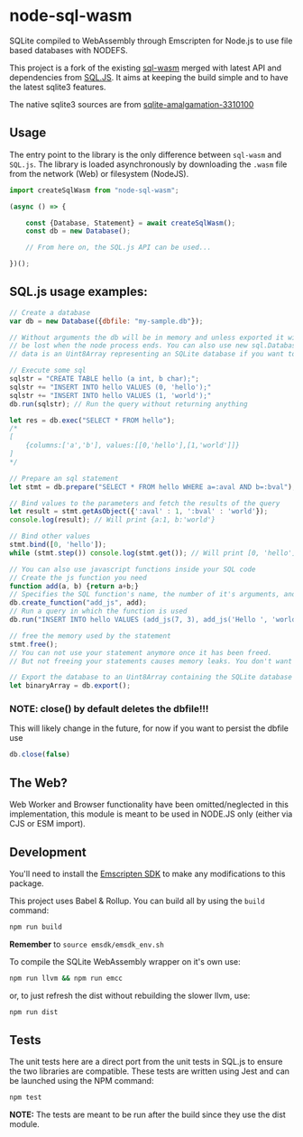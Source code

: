 # node-sql-wasm

SQLite compiled to WebAssembly through Emscripten for Node.js to use file based databases with NODEFS.

This project is a fork of the existing [sql-wasm](https://github.com/ryan-codingintrigue/sql-wasm#readme) 
merged with latest API and dependencies from [SQL.JS](https://github.com/sql-js/sql.js).
It aims at keeping the build simple and to have the latest sqlite3 features.

The native sqlite3 sources are from [sqlite-amalgamation-3310100](https://www.sqlite.org/2020/sqlite-amalgamation-3310100.zip)

## Usage

The entry point to the library is the only difference between `sql-wasm` and `SQL.js`. The library is loaded asynchronously by downloading the `.wasm` file from the network (Web) or filesystem (NodeJS).

```js
import createSqlWasm from "node-sql-wasm";

(async () => {

    const {Database, Statement} = await createSqlWasm();
    const db = new Database();

    // From here on, the SQL.js API can be used...

})();
```

## SQL.js usage examples:

```js
// Create a database
var db = new Database({dbfile: "my-sample.db"});

// Without arguments the db will be in memory and unless exported it will
// be lost when the node process ends. You can also use new sql.Database({data: ...}) where
// data is an Uint8Array representing an SQLite database if you want to manage read/write yourself.

// Execute some sql
sqlstr = "CREATE TABLE hello (a int, b char);";
sqlstr += "INSERT INTO hello VALUES (0, 'hello');"
sqlstr += "INSERT INTO hello VALUES (1, 'world');"
db.run(sqlstr); // Run the query without returning anything

let res = db.exec("SELECT * FROM hello");
/*
[
	{columns:['a','b'], values:[[0,'hello'],[1,'world']]}
]
*/

// Prepare an sql statement
let stmt = db.prepare("SELECT * FROM hello WHERE a=:aval AND b=:bval");

// Bind values to the parameters and fetch the results of the query
let result = stmt.getAsObject({':aval' : 1, ':bval' : 'world'});
console.log(result); // Will print {a:1, b:'world'}

// Bind other values
stmt.bind([0, 'hello']);
while (stmt.step()) console.log(stmt.get()); // Will print [0, 'hello']

// You can also use javascript functions inside your SQL code
// Create the js function you need
function add(a, b) {return a+b;}
// Specifies the SQL function's name, the number of it's arguments, and the js function to use
db.create_function("add_js", add);
// Run a query in which the function is used
db.run("INSERT INTO hello VALUES (add_js(7, 3), add_js('Hello ', 'world'));"); // Inserts 10 and 'Hello world'

// free the memory used by the statement
stmt.free();
// You can not use your statement anymore once it has been freed.
// But not freeing your statements causes memory leaks. You don't want that.

// Export the database to an Uint8Array containing the SQLite database file
let binaryArray = db.export();
```

### NOTE: close() by default deletes the dbfile!!!
This will likely change in the future, for now if you want to persist the dbfile use
```js
db.close(false) 
```

## The Web?

Web Worker and Browser functionality have been omitted/neglected in this implementation,
this module is meant to be used in NODE.JS only (either via CJS or ESM import).

## Development

You'll need to install the [Emscripten SDK](https://kripken.github.io/emscripten-site/docs/getting_started/downloads.html) to make any modifications to this package.

This project uses Babel & Rollup. You can build all by using the `build` command:

```cmd
npm run build
```

**Remember** to ```source emsdk/emsdk_env.sh```

To compile the SQLite WebAssembly wrapper on it's own use:
```cmd
npm run llvm && npm run emcc
```
or, to just refresh the dist without rebuilding the slower llvm, use:
```cmd
npm run dist
```


## Tests

The unit tests here are a direct port from the unit tests in SQL.js to ensure the two libraries are compatible.
These tests are written using Jest and can be launched using the NPM command:

```cmd
npm test
```

**NOTE:** The tests are meant to be run after the build since they use the dist module.

